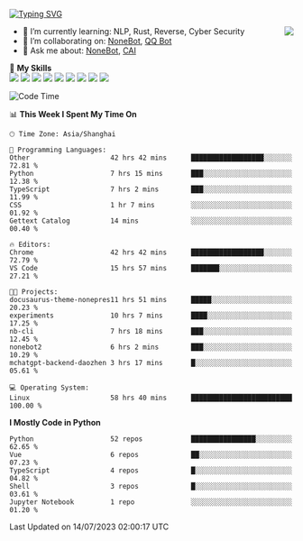 [![Typing SVG](https://readme-typing-svg.herokuapp.com?size=25&duration=2500&color=8C43EA&vCenter=true&width=200&height=40&lines=Hi+there+%F0%9F%91%8B%F0%9F%8F%BB;I'm+yanyongyu)](https://git.io/typing-svg)

<a href="#">
  <img align="right" src="https://github-readme-stats.vercel.app/api?username=yanyongyu&count_private=true&show_icons=true&bg_color=15,f2f7fd,E0EAFC" />
</a>

- 🌱 I’m currently learning: NLP, Rust, Reverse, Cyber Security
- 👯 I’m collaborating on: [NoneBot](https://github.com/nonebot), [QQ Bot](https://github.com/Mrs4s/go-cqhttp)
- 💬 Ask me about: [NoneBot](https://github.com/nonebot), [CAI](https://github.com/cscs181/CAI)

🌟 **My Skills**  
![](https://img.shields.io/badge/-Python-3e74a2?style=flat-square&logo=Python&logoColor=fff)
![](https://img.shields.io/badge/-Node.js-339933?style=flat-square&logo=Node.js&logoColor=fff)
![](https://img.shields.io/badge/-Vue-4fc08d?style=flat-square&logo=Vue.js&logoColor=fff)
![](https://img.shields.io/badge/-React-2d98ce?style=flat-square&logo=React&logoColor=fff)
![](https://img.shields.io/badge/-Docker-2496ED?style=flat-square&logo=Docker&logoColor=fff)
![](https://img.shields.io/badge/-Linux-000000?style=flat-square&logo=Linux&logoColor=fff)
![](https://img.shields.io/badge/-MySQL-4479A1?style=flat-square&logo=MySQL&logoColor=fff)
![](https://img.shields.io/badge/-Redis-DC382D?style=flat-square&logo=Redis&logoColor=fff)
![](https://img.shields.io/badge/-MongoDB-47A248?style=flat-square&logo=MongoDB&logoColor=fff)

<!--START_SECTION:waka-->
![Code Time](http://img.shields.io/badge/Code%20Time-4%2C474%20hrs%2058%20mins-blue)

📊 **This Week I Spent My Time On** 

```text
🕑︎ Time Zone: Asia/Shanghai

💬 Programming Languages: 
Other                    42 hrs 42 mins      ██████████████████░░░░░░░   72.81 % 
Python                   7 hrs 15 mins       ███░░░░░░░░░░░░░░░░░░░░░░   12.38 % 
TypeScript               7 hrs 2 mins        ███░░░░░░░░░░░░░░░░░░░░░░   11.99 % 
CSS                      1 hr 7 mins         ░░░░░░░░░░░░░░░░░░░░░░░░░   01.92 % 
Gettext Catalog          14 mins             ░░░░░░░░░░░░░░░░░░░░░░░░░   00.40 % 

🔥 Editors: 
Chrome                   42 hrs 42 mins      ██████████████████░░░░░░░   72.79 % 
VS Code                  15 hrs 57 mins      ███████░░░░░░░░░░░░░░░░░░   27.21 % 

🐱‍💻 Projects: 
docusaurus-theme-nonepres11 hrs 51 mins      █████░░░░░░░░░░░░░░░░░░░░   20.23 % 
experiments              10 hrs 7 mins       ████░░░░░░░░░░░░░░░░░░░░░   17.25 % 
nb-cli                   7 hrs 18 mins       ███░░░░░░░░░░░░░░░░░░░░░░   12.45 % 
nonebot2                 6 hrs 2 mins        ███░░░░░░░░░░░░░░░░░░░░░░   10.29 % 
mchatgpt-backend-daozhen 3 hrs 17 mins       █░░░░░░░░░░░░░░░░░░░░░░░░   05.61 % 

💻 Operating System: 
Linux                    58 hrs 40 mins      █████████████████████████   100.00 % 
```

**I Mostly Code in Python** 

```text
Python                   52 repos            ████████████████░░░░░░░░░   62.65 % 
Vue                      6 repos             ██░░░░░░░░░░░░░░░░░░░░░░░   07.23 % 
TypeScript               4 repos             █░░░░░░░░░░░░░░░░░░░░░░░░   04.82 % 
Shell                    3 repos             █░░░░░░░░░░░░░░░░░░░░░░░░   03.61 % 
Jupyter Notebook         1 repo              ░░░░░░░░░░░░░░░░░░░░░░░░░   01.20 % 
```




 Last Updated on 14/07/2023 02:00:17 UTC
<!--END_SECTION:waka-->
